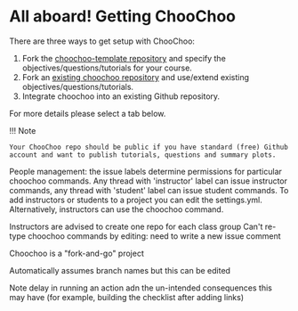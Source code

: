 # All aboard! Getting ChooChoo

There are three ways to get setup with ChooChoo:

1. Fork the [choochoo-template repository]() and specify the objectives/questions/tutorials for your course.
2. Fork an [existing choochoo repository]() and use/extend existing objectives/questions/tutorials.
3. Integrate choochoo into an existing Github repository.

For more details please select a tab below.



!!! Note

    Your ChooChoo repo should be public if you have standard (free) Github account and want to publish tutorials, questions and summary plots.


People management: the issue labels determine permissions for particular choochoo commands. Any thread with 'instructor' label can issue instructor commands, any thread with 'student' label can issue student commands. To add instructors or students to a project you can edit the settings.yml. Alternatively, instructors can use the choochoo command.

Instructors are advised to create one repo for each class group
Can't re-type choochoo commands by editing: need to write a new issue comment

Choochoo is a "fork-and-go" project

Automatically assumes branch names but this can be edited

Note delay in running an action adn the un-intended consequences this may have (for example, building the checklist after adding links)
